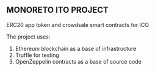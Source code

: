 ## MONORETO ITO PROJECT

ERC20 app token and crowdsale smart contracts for ICO

The project uses:
1. Ethereum blockchain as a base of infrastructure
2. Truffle for testing
3. OpenZeppelin contracts as a base of source code

